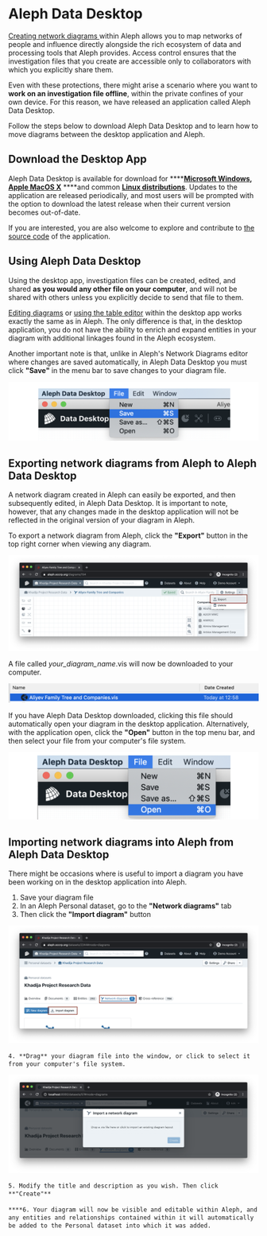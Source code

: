 # Aleph Data Desktop

[Creating network diagrams ](building-out-your-investigation/network-diagrams.md)within Aleph allows you to map networks of people and influence directly alongside the rich ecosystem of data and processing tools that Aleph provides. Access control ensures that the investigation files that you create are accessible only to collaborators with which you explicitly share them.

Even with these protections, there might arise a scenario where you want to **work on an investigation file offline**, within the private confines of your own device. For this reason, we have released an application called Aleph Data Desktop.

Follow the steps below to download Aleph Data Desktop and to learn how to move diagrams between the desktop application and Aleph.

## Download the Desktop App

Aleph Data Desktop is available for download for ****[**Microsoft Windows**](https://github.com/alephdata/visdesktop/releases/latest/download/Aleph-Data-Desktop.exe)**,** [**Apple MacOS X**](https://github.com/alephdata/visdesktop/releases/latest/download/Aleph-Data-Desktop.dmg) ****and common [**Linux distributions**](https://github.com/alephdata/visdesktop/releases/latest/download/Aleph.Data.Desktop.deb). Updates to the application are released periodically, and most users will be prompted with the option to download the latest release when their current version becomes out-of-date.

If you are interested, you are also welcome to explore and contribute to [the source code](https://github.com/alephdata/visdesktop) of the application. 

## Using Aleph Data Desktop

Using the desktop app, investigation files can be created, edited, and shared **as you would any other file on your computer**, and will not be shared with others unless you explicitly decide to send that file to them.

[Editing diagrams](building-out-your-investigation/network-diagrams.md) or [using the table editor](building-out-your-investigation/using-the-table-editor.md) within the desktop app works exactly the same as in Aleph. The only difference is that, in the desktop application, you do not have the ability to enrich and expand entities in your diagram with additional linkages found in the Aleph ecosystem.

Another important note is that, unlike in Aleph's Network Diagrams editor where changes are saved automatically, in Aleph Data Desktop you must click **"Save"** in the menu bar to save changes to your diagram file.

![](../.gitbook/assets/screen-shot-2020-07-22-at-13.34.23.png)

## Exporting network diagrams from Aleph to Aleph Data Desktop

A network diagram created in Aleph can easily be exported, and then subsequently edited, in Aleph Data Desktop. It is important to note, however, that any changes made in the desktop application will not be reflected in the original version of your diagram in Aleph.

To export a network diagram from Aleph, click the **"Export"** button in the top right corner when viewing any diagram.

![](../.gitbook/assets/screen-shot-2020-07-22-at-12.57.02.png)

A file called _your\_diagram\_name_.vis will now be downloaded to your computer.

![](../.gitbook/assets/screen-shot-2020-07-22-at-12.59.02.png)

If you have Aleph Data Desktop downloaded, clicking this file should automatically open your diagram in the desktop application. Alternatively, with the application open, click the **"Open"** button in the top menu bar, and then select your file from your computer's file system.

![](../.gitbook/assets/screen-shot-2020-07-22-at-13.48.09.png)

## Importing network diagrams into Aleph from Aleph Data Desktop

There might be occasions where is useful to import a diagram you have been working on in the desktop application into Aleph. 

1. Save your diagram file
2. In an Aleph Personal dataset, go to the **"Network diagrams"** tab
3. Then click the **"Import diagram"** button

![](../.gitbook/assets/screen-shot-2020-07-22-at-13.29.28.png)

    4. **Drag** your diagram file into the window, or click to select it from your computer's file system.

![](../.gitbook/assets/screen-shot-2020-07-22-at-13.39.32.png)

    5. Modify the title and description as you wish. Then click **"Create"**

    ****6. Your diagram will now be visible and editable within Aleph, and any entities and relationships contained within it will automatically be added to the Personal dataset into which it was added.

